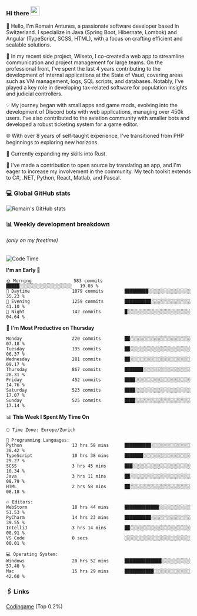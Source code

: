 ### Hi there <img src="https://media.giphy.com/media/hvRJCLFzcasrR4ia7z/giphy.gif" width="25px" height="25px">

👋 Hello, I'm Romain Antunes, a passionate software developer based in Switzerland. I specialize in Java (Spring Boot, Hibernate, Lombok) and Angular (TypeScript, SCSS, HTML), with a focus on crafting efficient and scalable solutions.

🚀 In my recent side project, Wiiseto, I co-created a web app to streamline communication and project management for large teams. On the professional front, I've spent the last 4 years contributing to the development of internal applications at the State of Vaud, covering areas such as VM management, logs, SQL scripts, and databases. Notably, I've played a key role in developing tax-related software for population insights and judicial controllers.

💡 My journey began with small apps and game mods, evolving into the development of Discord bots with web applications, managing over 450k users. I've also contributed to the aviation community with smaller bots and developed a robust ticketing system for a game editor.

🌐 With over 8 years of self-taught experience, I've transitioned from PHP beginnings to exploring new horizons.

🌱 Currently expanding my skills into Rust.

🤝 I've made a contribution to open source by translating an app, and I'm eager to increase my involvement in the community. My tech toolkit extends to C#, .NET, Python, React, Matlab, and Pascal.



### 💻 Global GitHub stats
![Romain's GitHub stats](https://github-readme-streak-stats.herokuapp.com/?user=romainantunes&theme=dark)


### 📊 Weekly development breakdown 
###### *(only on my freetime)*

<!--START_SECTION:wakastats-->
![Code Time](http://img.shields.io/badge/Code%20Time-1%2C552%20hrs%2025%20mins-blue)

**I'm an Early 🐤** 

```text
🌞 Morning                583 commits         █████░░░░░░░░░░░░░░░░░░░░   19.03 % 
🌆 Daytime                1079 commits        █████████░░░░░░░░░░░░░░░░   35.23 % 
🌃 Evening                1259 commits        ██████████░░░░░░░░░░░░░░░   41.10 % 
🌙 Night                  142 commits         █░░░░░░░░░░░░░░░░░░░░░░░░   04.64 % 
```
📅 **I'm Most Productive on Thursday** 

```text
Monday                   220 commits         ██░░░░░░░░░░░░░░░░░░░░░░░   07.18 % 
Tuesday                  195 commits         ██░░░░░░░░░░░░░░░░░░░░░░░   06.37 % 
Wednesday                281 commits         ██░░░░░░░░░░░░░░░░░░░░░░░   09.17 % 
Thursday                 867 commits         ███████░░░░░░░░░░░░░░░░░░   28.31 % 
Friday                   452 commits         ████░░░░░░░░░░░░░░░░░░░░░   14.76 % 
Saturday                 523 commits         ████░░░░░░░░░░░░░░░░░░░░░   17.07 % 
Sunday                   525 commits         ████░░░░░░░░░░░░░░░░░░░░░   17.14 % 
```


📊 **This Week I Spent My Time On** 

```text
🕑︎ Time Zone: Europe/Zurich

💬 Programming Languages: 
Python                   13 hrs 58 mins      ██████████░░░░░░░░░░░░░░░   38.42 % 
TypeScript               10 hrs 38 mins      ███████░░░░░░░░░░░░░░░░░░   29.27 % 
SCSS                     3 hrs 45 mins       ███░░░░░░░░░░░░░░░░░░░░░░   10.34 % 
Java                     3 hrs 11 mins       ██░░░░░░░░░░░░░░░░░░░░░░░   08.79 % 
HTML                     2 hrs 58 mins       ██░░░░░░░░░░░░░░░░░░░░░░░   08.18 % 

🔥 Editors: 
WebStorm                 18 hrs 44 mins      █████████████░░░░░░░░░░░░   51.53 % 
PyCharm                  14 hrs 23 mins      ██████████░░░░░░░░░░░░░░░   39.55 % 
IntelliJ                 3 hrs 14 mins       ██░░░░░░░░░░░░░░░░░░░░░░░   08.91 % 
VS Code                  0 secs              ░░░░░░░░░░░░░░░░░░░░░░░░░   00.01 % 

💻 Operating System: 
Windows                  20 hrs 52 mins      ██████████████░░░░░░░░░░░   57.40 % 
Mac                      15 hrs 29 mins      ███████████░░░░░░░░░░░░░░   42.60 % 
```


<!--END_SECTION:wakastats-->

### 🖇 Links

[Codingame](https://www.codingame.com/profile/defc3ee5279aecc1bb6114e1f994ea9b3325423) (Top 0.2%)
